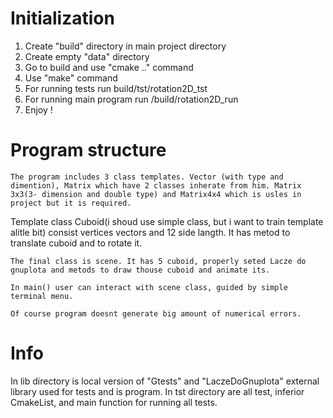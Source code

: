 # Initialization
1. Create "build" directory in main project directory
2. Create empty "data" directory
3. Go to build and use "cmake .." command
4. Use "make" command
5. For running tests run build/tst/rotation2D_tst
7. For running main program run /build/rotation2D_run 
8. Enjoy !

# Program structure
    The program includes 3 class templates. Vector (with type and dimention), Matrix which have 2 classes inherate from him. Matrix 3x3(3- dimension and double type) and Matrix4x4 which is usles in project but it is required.
Template class Cuboid(i shoud use simple class, but i want to train template alitle bit) consist vertices vectors and 12 side langth. It has metod to translate cuboid and to rotate it.


    The final class is scene. It has 5 cuboid, properly seted Lacze do gnuplota and metods to draw thouse cuboid and animate its. 

    In main() user can interact with scene class, guided by simple terminal menu.

    Of course program doesnt generate big amount of numerical errors.

# Info
In lib directory is local version of "Gtests" and "LaczeDoGnuplota" external library used for tests and is program.
In tst directory are all test, inferior CmakeList, and main function for running all tests.

